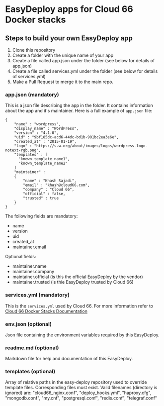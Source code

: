 # EasyDeploy apps for Cloud 66 Docker stacks

## Steps to build your own EasyDeploy app

1. Clone this repository
2. Create a folder with the unique name of your app
3. Create a file called app.json under the folder (see below for details of app.json)
4. Create a file called services.yml under the folder (see below for details of services.yml)
5. Make a Pull Request to merge it to the main repo.

### app.json (mandatory)

This is a json file describing the app in the folder. It contains information about the app and it's maintainer. Here is a full example of `app.json` file:

```
{
    "name" : "wordpress",
    "display_name" : "WordPress",
    "version" : "4.1.0",
    "uid" : "9bf185dc-acd6-44dc-bd1b-901bc2ea3e6e",
    "created_at" : "2015-01-19",
    "logo" : "https://s.w.org/about/images/logos/wordpress-logo-notext-rgb.png",
    "templates" : [
      "known_template_name1",
      "known_template_name2"
    ]
    "maintainer" : 
    {
        "name" : "Khash Sajadi",
        "email" : "khash@cloud66.com",
        "company" : "Cloud 66",
        "official" : false,
        "trusted" : true
    }
}
```

The following fields are mandatory:

- name
- version
- uid
- created_at
- maintainer.email

Optional fields:

- maintainer.name
- maintainer.company
- maintainer.official (is this the official EasyDeploy by the vendor)
- maintainer.trusted (is thie EasyDeploy trusted by Cloud 66)

### services.yml (mandatory)

This is the `services.yml` used by Cloud 66. For more information refer to [Cloud 66 Docker Stacks Documentation](http://help.cloud66.com/beta/docker-deployments)

### env.json (optional)

Json file containing the environment variables required by this EasyDeploy.

### readme.md (optional)

Markdown file for help and documentation of this EasyDeploy.
 
### templates (optional)
 
Array of relative paths in the easy-deploy repository used to override template files. Corresponding files must exist. Valid filenames (directory is ignored) are: "cloud66_nginx.conf", "deploy_hooks.yml", "haproxy.cfg", "mongodb.conf", "my.cnf", "postgresql.conf", "redis.conf", "telegraf.conf"